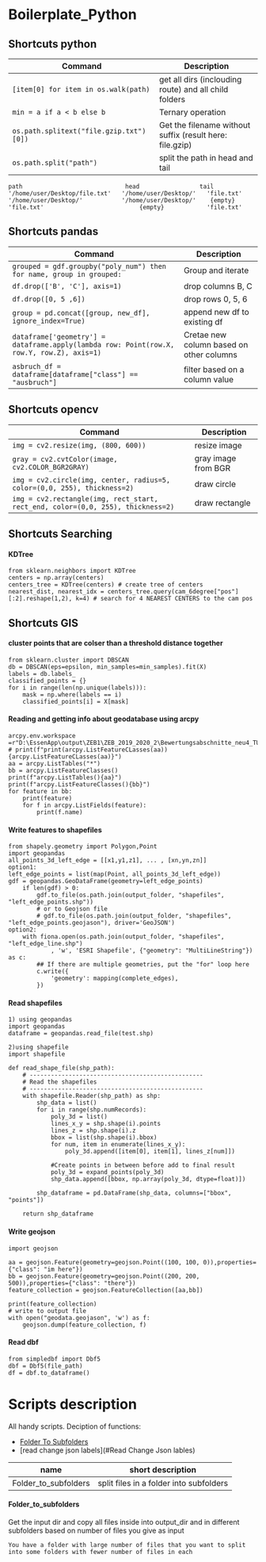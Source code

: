 # Boilerplate_Python

## Shortcuts python
| Command | Description |
| --- | --- |
| `[item[0] for item in os.walk(path)` | get all dirs (inclouding route) and all child folders |
| `min = a if a < b else b` | Ternary operation
| `os.path.splitext("file.gzip.txt")[0])` | Get the filename without suffix (result here: file.gzip)
| `os.path.split("path")` | split the path in head and tail
```example
path                             head                 tail
'/home/user/Desktop/file.txt'   '/home/user/Desktop/'   'file.txt'
'/home/user/Desktop/'           '/home/user/Desktop/'    {empty}
'file.txt'                           {empty}            'file.txt'
```

## Shortcuts pandas
| Command | Description |
| --- | --- |
| `grouped = gdf.groupby("poly_num") then for name, group in grouped:` | Group and iterate |
| `df.drop(['B', 'C'], axis=1)` | drop columns B, C |
| `df.drop([0, 5 ,6])` | drop rows 0, 5, 6 |
| `group = pd.concat([group, new_df], ignore_index=True)` | append new df to existing df |
| `dataframe['geometry'] = dataframe.apply(lambda row: Point(row.X, row.Y, row.Z), axis=1)` | Cretae new column based on other columns |
| `asbruch_df = dataframe[dataframe["class"] == "ausbruch"]` | filter based on a column value |


## Shortcuts opencv
| Command | Description |
| --- | --- |
| `img = cv2.resize(img, (800, 600))` | resize image
| `gray = cv2.cvtColor(image, cv2.COLOR_BGR2GRAY)` | gray image from BGR |
| `img = cv2.circle(img, center, radius=5, color=(0,0, 255), thickness=2)` | draw circle |
| `img = cv2.rectangle(img, rect_start, rect_end, color=(0,0, 255), thickness=2)` | draw rectangle |



## Shortcuts Searching
#### KDTree
```
from sklearn.neighbors import KDTree
centers = np.array(centers)
centers_tree = KDTree(centers) # create tree of centers
nearest_dist, nearest_idx = centers_tree.query(cam_6degree["pos"][:2].reshape(1,2), k=4) # search for 4 NEAREST CENTERS to the cam pos
```
## Shortcuts GIS
#### cluster points that are colser than a threshold distance together 
``` 
from sklearn.cluster import DBSCAN
db = DBSCAN(eps=epsilon, min_samples=min_samples).fit(X)
labels = db.labels_
classified_points = {}
for i in range(len(np.unique(labels))):  
    mask = np.where(labels == i)  
    classified_points[i] = X[mask]  
```
#### Reading and getting info about geodatabase using arcpy 
``` 
arcpy.env.workspace  =r"D:\EssenApp\output\ZEB1\ZEB_2019_2020_2\Bewertungsabschnitte_neu4_TUEV_1990.gdb"
# print(f"print(arcpy.ListFeatureCLasses(aa)){arcpy.ListFeatureCLasses(aa)}")
aa = arcpy.ListTables("*")
bb = arcpy.ListFeatureClasses()
print(f"arcpy.ListTables(){aa}")
print(f"arcpy.ListFeatureClasses(){bb}")
for feature in bb:
    print(feature)
    for f in arcpy.ListFields(feature):
        print(f.name)  
```


#### Write features to shapefiles
``` 
from shapely.geometry import Polygon,Point
import geopandas
all_points_3d_left_edge = [[x1,y1,z1], ... , [xn,yn,zn]]
option1:
left_edge_points = list(map(Point, all_points_3d_left_edge))
gdf = geopandas.GeoDataFrame(geometry=left_edge_points)
    if len(gdf) > 0:
        gdf.to_file(os.path.join(output_folder, "shapefiles", "left_edge_points.shp"))
        # or to Geojson file
        # gdf.to_file(os.path.join(output_folder, "shapefiles", "left_edge_points.geojason"), driver='GeoJSON')
option2:
    with fiona.open(os.path.join(output_folder, "shapefiles", "left_edge_line.shp")
            , 'w', 'ESRI Shapefile', {"geometry": "MultiLineString"}) as c:
        ## If there are multiple geometries, put the "for" loop here
        c.write({
            'geometry': mapping(complete_edges),
        })

```


#### Read shapefiles
``` 
1) using geopandas
import geopandas
dataframe = geopandas.read_file(test.shp)

2)using shapefile
import shapefile

def read_shape_file(shp_path):
    # -------------------------------------------------
    # Read the shapefiles
    # -------------------------------------------------
    with shapefile.Reader(shp_path) as shp:
        shp_data = list()
        for i in range(shp.numRecords):
            poly_3d = list()
            lines_x_y = shp.shape(i).points
            lines_z = shp.shape(i).z
            bbox = list(shp.shape(i).bbox)
            for num, item in enumerate(lines_x_y):
                poly_3d.append([item[0], item[1], lines_z[num]])

            #Create points in between before add to final result
            poly_3d = expand_points(poly_3d)
            shp_data.append([bbox, np.array(poly_3d, dtype=float)])

        shp_dataframe = pd.DataFrame(shp_data, columns=["bbox", "points"])

    return shp_dataframe

```

#### Write geojson 
``` 
import geojson

aa = geojson.Feature(geometry=geojson.Point((100, 100, 0)),properties={"class": "im here"})
bb = geojson.Feature(geometry=geojson.Point((200, 200, 500)),properties={"class": "there"})
feature_collection = geojson.FeatureCollection([aa,bb])

print(feature_collection)
# write to output file
with open("geodata.geojason", 'w') as f:
    geojson.dump(feature_collection, f)
```


#### Read dbf
``` 
from simpledbf import Dbf5
dbf = Dbf5(file_path)
df = dbf.to_dataframe()
```




# Scripts description
All handy scripts. Deciption of functions:
- [Folder To Subfolders](#Folder_to_subfolders)
- [read change json labels](#Read Change Json lables)


| name | short description | 
| --- | --- | 
| Folder_to_subfolders | split files in a folder into subfolders |



#### Folder_to_subfolders
Get the input dir and copy all files inside into output_dir and in different subfolders based on number of files you give as input
```More description:
You have a folder with large number of files that you want to split into some folders with fewer number of files in each
```
